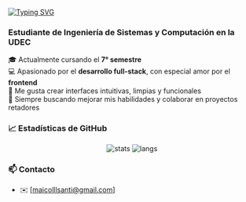 <a href="https://git.io/typing-svg"><img src="https://readme-typing-svg.herokuapp.com?font=Fira+Code&pause=1000&color=F7F7F7&width=435&lines=Hi+%F0%9F%91%8B%2C+I'm+Karebashi" alt="Typing SVG" /></a>
<h3>Estudiante de Ingeniería de Sistemas y Computación en la UDEC </h3>

🎓 Actualmente cursando el **7° semestre**  
💻 Apasionado por el **desarrollo full-stack**, con especial amor por el **frontend**  
🎨 Me gusta crear interfaces intuitivas, limpias y funcionales  
🚀 Siempre buscando mejorar mis habilidades y colaborar en proyectos retadores  

### 📈 Estadísticas de GitHub

<p align="center">
  <img src="https://github-readme-stats.vercel.app/api?username=Karebashi&show_icons=true&theme=radical" alt="stats" />
  <img src="https://github-readme-stats.vercel.app/api/top-langs/?username=Karebashi&layout=compact&theme=radical" alt="langs" />
</p>

### 📫 Contacto

- ✉️ [maicolllsanti@gmail.com]  
